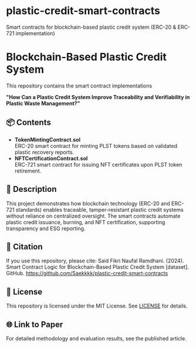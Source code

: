 # plastic-credit-smart-contracts
Smart contracts for blockchain-based plastic credit system (ERC-20 &amp; ERC-721 implementation)

# Blockchain-Based Plastic Credit System

This repository contains the smart contract implementations

**"How Can a Plastic Credit System Improve Traceability and Verifiability in Plastic Waste Management?"**  

## 📦 Contents
- **TokenMintingContract.sol**  
  ERC-20 smart contract for minting PLST tokens based on validated plastic recovery reports.
- **NFTCertificationContract.sol**  
  ERC-721 smart contract for issuing NFT certificates upon PLST token retirement.

## 📝 Description
This project demonstrates how blockchain technology (ERC-20 and ERC-721 standards) enables traceable, tamper-resistant plastic credit systems without reliance on centralized oversight. The smart contracts automate plastic credit issuance, burning, and NFT certification, supporting transparency and ESG reporting.

## 📖 Citation
If you use this repository, please cite:
Said Fikri Naufal Ramdhani. (2024). Smart Contract Logic for Blockchain-Based Plastic Credit System [dataset]. GitHub. https://github.com/Saekkkk/plastic-credit-smart-contracts

## 📜 License
This repository is licensed under the MIT License. See [LICENSE](LICENSE) for details.

## 🌐 Link to Paper
For detailed methodology and evaluation results, see the published article.

